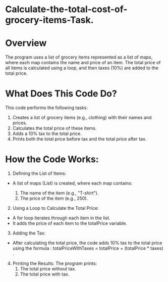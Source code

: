 # Calculate-the-total-cost-of-grocery-items-Task.

# Overview
The program uses a list of grocery items represented as a list of maps, where each map contains the name and price of an item. The total price of all items is calculated using a loop, and then taxes (10%) are added to the total price.

# What Does This Code Do?
This code performs the following tasks:
1. Creates a list of grocery items (e.g., clothing) with their names and prices.
2. Calculates the total price of these items.
3. Adds a 10% tax to the total price.
4. Prints both the total price before tax and the total price after tax.

# How the Code Works:
1. Defining the List of Items:
  - A list of maps (List<Map>) is created, where each map contains:
     1. The name of the item (e.g., "T-shirt").
     2. The price of the item (e.g., 250).
        
2. Using a Loop to Calculate the Total Price:
  - A for loop iterates through each item in the list.
  - It adds the price of each item to the totalPrice variable.
    
3. Adding the Tax:
  - After calculating the total price, the code adds 10% tax to the total price using the formula :
    totalPriceWithTaxes = totalPrice + (totalPrice * taxes) .
    
4. Printing the Results:
  The program prints:
    1. The total price without tax.
    2. The total price with tax.



